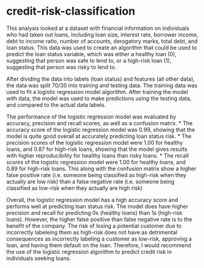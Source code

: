 # credit-risk-classification
This analysis looked at a dataset with financial information on individuals who had taken out loans, including loan size, interest rate, borrower income, debt to income ratio, number of accounts, derogatory marks, total debt, and loan status. This data was used to create an algorithm that could be used to predict the loan status variable, which was either a healthy loan (0), suggesting that person was safe to lend to, or a high-risk loan (1), suggesting that person was risky to lend to. 

After dividing the data into labels (loan status) and features (all other data), the data was split 70/30 into training and testing data. The training data was used to fit a logistic regression model algorithm. After training the model with data, the model was used to make predictions using the testing data, and compared to the actual data labels.

The performance of the logistic regression model was evaluated by accuracy, precision and recall scores, as well as a confusion matrix. 
    * The accuracy score of the logistic regression model was 0.99, showing that the model is quite good overall at accurately predicting loan status risk. 
    * The precision scores of the logistic regression model were 1.00 for healthy loans, and 0.87 for high-risk loans, showing that the model gives results with higher reproducibility for healthy loans than risky loans.
    * The recall scores of the logistic regression model were 1.00 for healthy loans, and 0.89 for high-risk loans. This along with the confusion matrix show a higher false positive rate (i.e. someone being classified as high-risk when they actually are low risk) than a false negative rate (i.e. someone being classified as low-risk when they actually are high risk)

Overall, the logistic regression model has a high accuracy score and performs well at predicting loan status risk. The model does have higher precision and recall for predicting 0s (healthy loans) than 1s (high-risk loans). However, the higher false positive than false negative rate is to the benefit of the company. The risk of losing a potential customer due to incorrectly labeleing them as high-risk does not have as detrimental consequences as incorrectly labeling a customer as low-risk, approving a loan, and having them default on the loan. Therefore, I would recommend the use of the logistic regression algorithm to predict credit risk in individuals seeking loans. 
    
    